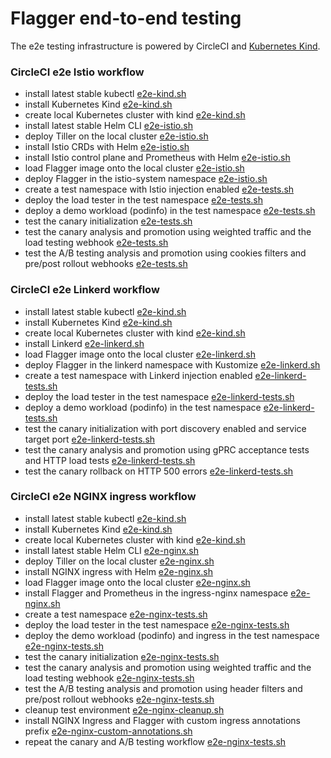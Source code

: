 # Flagger end-to-end testing

The e2e testing infrastructure is powered by CircleCI and [Kubernetes Kind](https://github.com/kubernetes-sigs/kind).

### CircleCI e2e Istio workflow

* install latest stable kubectl [e2e-kind.sh](e2e-kind.sh)
* install Kubernetes Kind [e2e-kind.sh](e2e-kind.sh)
* create local Kubernetes cluster with kind [e2e-kind.sh](e2e-kind.sh)
* install latest stable Helm CLI [e2e-istio.sh](e2e-istio.sh)
* deploy Tiller on the local cluster [e2e-istio.sh](e2e-istio.sh)
* install Istio CRDs with Helm [e2e-istio.sh](e2e-istio.sh)
* install Istio control plane and Prometheus with Helm [e2e-istio.sh](e2e-istio.sh)
* load Flagger image onto the local cluster [e2e-istio.sh](e2e-istio.sh)
* deploy Flagger in the istio-system namespace [e2e-istio.sh](e2e-istio.sh)
* create a test namespace with Istio injection enabled [e2e-tests.sh](e2e-tests.sh)
* deploy the load tester in the test namespace [e2e-tests.sh](e2e-tests.sh)
* deploy a demo workload (podinfo) in the test namespace [e2e-tests.sh](e2e-tests.sh)
* test the canary initialization [e2e-tests.sh](e2e-tests.sh)
* test the canary analysis and promotion using weighted traffic and the load testing webhook [e2e-tests.sh](e2e-tests.sh)
* test the A/B testing analysis and promotion using cookies filters and pre/post rollout webhooks [e2e-tests.sh](e2e-tests.sh)

### CircleCI e2e Linkerd workflow

* install latest stable kubectl [e2e-kind.sh](e2e-kind.sh)
* install Kubernetes Kind [e2e-kind.sh](e2e-kind.sh)
* create local Kubernetes cluster with kind [e2e-kind.sh](e2e-kind.sh)
* install Linkerd [e2e-linkerd.sh](e2e-linkerd.sh)
* load Flagger image onto the local cluster [e2e-linkerd.sh](e2e-linkerd.sh)
* deploy Flagger in the linkerd namespace with Kustomize [e2e-linkerd.sh](e2e-linkerd.sh)
* create a test namespace with Linkerd injection enabled [e2e-linkerd-tests.sh](e2e-linkerd-tests.sh)
* deploy the load tester in the test namespace [e2e-linkerd-tests.sh](e2e-linkerd-tests.sh)
* deploy a demo workload (podinfo) in the test namespace [e2e-linkerd-tests.sh](e2e-linkerd-tests.sh)
* test the canary initialization with port discovery enabled and service target port [e2e-linkerd-tests.sh](e2e-linkerd-tests.sh)
* test the canary analysis and promotion using gPRC acceptance tests and HTTP load tests [e2e-linkerd-tests.sh](e2e-linkerd-tests.sh)
* test the canary rollback on HTTP 500 errors [e2e-linkerd-tests.sh](e2e-linkerd-tests.sh)

### CircleCI e2e NGINX ingress workflow

* install latest stable kubectl [e2e-kind.sh](e2e-kind.sh)
* install Kubernetes Kind [e2e-kind.sh](e2e-kind.sh)
* create local Kubernetes cluster with kind [e2e-kind.sh](e2e-kind.sh)
* install latest stable Helm CLI [e2e-nginx.sh](e2e-nginx.sh)
* deploy Tiller on the local cluster [e2e-nginx.sh](e2e-nginx.sh)
* install NGINX ingress with Helm [e2e-nginx.sh](e2e-nginx.sh)
* load Flagger image onto the local cluster [e2e-nginx.sh](e2e-nginx.sh)
* install Flagger and Prometheus in the ingress-nginx namespace [e2e-nginx.sh](e2e-nginx.sh)
* create a test namespace [e2e-nginx-tests.sh](e2e-nginx-tests.sh)
* deploy the load tester in the test namespace [e2e-nginx-tests.sh](e2e-nginx-tests.sh)
* deploy the demo workload (podinfo) and ingress in the test namespace [e2e-nginx-tests.sh](e2e-nginx-tests.sh)
* test the canary initialization [e2e-nginx-tests.sh](e2e-nginx-tests.sh)
* test the canary analysis and promotion using weighted traffic and the load testing webhook [e2e-nginx-tests.sh](e2e-nginx-tests.sh)
* test the A/B testing analysis and promotion using header filters and pre/post rollout webhooks [e2e-nginx-tests.sh](e2e-nginx-tests.sh)
* cleanup test environment [e2e-nginx-cleanup.sh](e2e-nginx-cleanup.sh)
* install NGINX Ingress and Flagger with custom ingress annotations prefix [e2e-nginx-custom-annotations.sh](e2e-nginx-custom-annotations.sh)
* repeat the canary and A/B testing workflow [e2e-nginx-tests.sh](e2e-nginx-tests.sh)